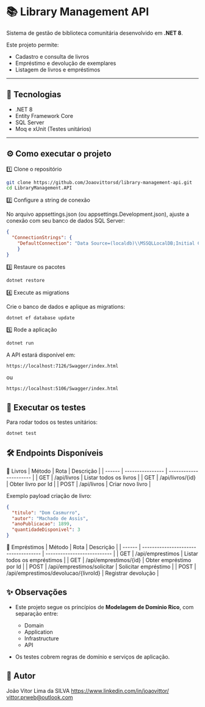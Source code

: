 # 📚 Library Management API

Sistema de gestão de biblioteca comunitária desenvolvido em **.NET 8**.

Este projeto permite:

-   Cadastro e consulta de livros
-   Empréstimo e devolução de exemplares
-   Listagem de livros e empréstimos

---

## 🚀 Tecnologias

-   .NET 8
-   Entity Framework Core
-   SQL Server
-   Moq e xUnit (Testes unitários)

---

## ⚙️ Como executar o projeto

1️⃣ Clone o repositório

```bash
git clone https://github.com/Joaovittorsd/library-management-api.git
cd LibraryManagement.API
```

2️⃣ Configure a string de conexão

No arquivo appsettings.json (ou appsettings.Development.json), ajuste a conexão com seu banco de dados SQL Server:

```json
{
  "ConnectionStrings": {
    "DefaultConnection": "Data Source=(localdb)\\MSSQLLocalDB;Initial Catalog=LibraryDb;Integrated Security=True;Connect Timeout=30;Encrypt=False;Trust Server Certificate=False;Application Intent=ReadWrite;Multi Subnet Failover=False"
    }
}
```

3️⃣ Restaure os pacotes

```bash
dotnet restore
```

4️⃣ Execute as migrations

Crie o banco de dados e aplique as migrations:

```bash
dotnet ef database update
```

5️⃣ Rode a aplicação

```bash
dotnet run
```
A API estará disponível em:

```arduino
https://localhost:7126/Swagger/index.html
```
ou
```arduino
https://localhost:5106/Swagger/index.html
```

## 🧪 Executar os testes

Para rodar todos os testes unitários:
```bash
dotnet test
```

## 🛠️ Endpoints Disponíveis

📘 Livros
| Método | Rota             | Descrição              |
| ------ | ---------------- | ---------------------- |
| GET    | /api/livros      | Listar todos os livros |
| GET    | /api/livros/{id} | Obter livro por Id     |
| POST   | /api/livros      | Criar novo livro       |


Exemplo payload criação de livro:
```json
{
  "titulo": "Dom Casmurro",
  "autor": "Machado de Assis",
  "anoPublicacao": 1899,
  "quantidadeDisponivel": 3
}
```

📗 Empréstimos
| Método | Rota                                 | Descrição                   |
| ------ | ------------------------------------ | --------------------------- |
| GET    | /api/emprestimos                     | Listar todos os empréstimos |
| GET    | /api/emprestimos/{id}                | Obter empréstimo por Id     |
| POST   | /api/emprestimos/solicitar           | Solicitar empréstimo        |
| POST   | /api/emprestimos/devolucao/{livroId} | Registrar devolução         |


## ✨ Observações

* Este projeto segue os princípios de **Modelagem de Domínio Rico**, com separação entre:

  * Domain
  * Application
  * Infrastructure
  * API

* Os testes cobrem regras de domínio e serviços de aplicação.


## 👤 Autor
João Vitor Lima da SILVA
https://www.linkedin.com/in/joaovittor/
vittor.prweb@outlook.com